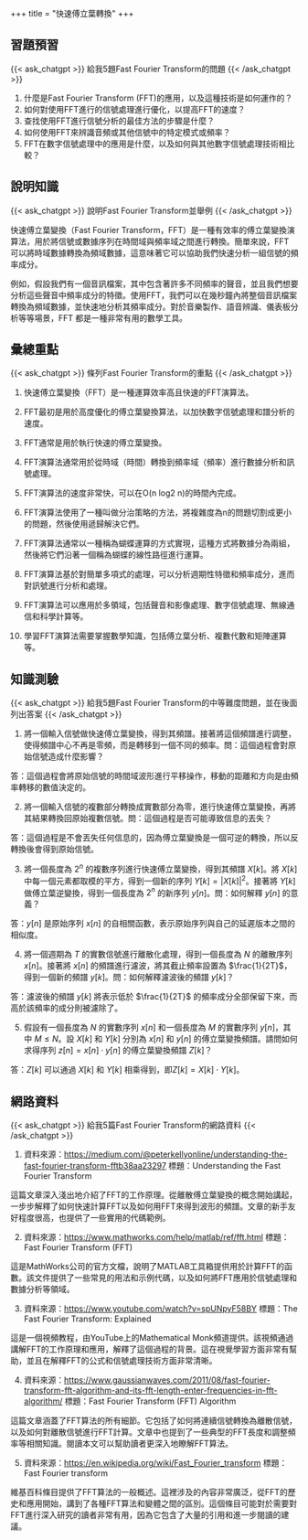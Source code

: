 +++
title = "快速傅立葉轉換"
+++
## 習題預習
{{< ask_chatgpt >}}
給我5題Fast Fourier Transform的問題
{{< /ask_chatgpt >}}



1. 什麼是Fast Fourier Transform (FFT)的應用，以及這種技術是如何運作的？
2. 如何對使用FFT進行的信號處理進行優化，以提高FFT的速度？
3. 查找使用FFT進行信號分析的最佳方法的步驟是什麼？
4. 如何使用FFT來辨識音頻或其他信號中的特定模式或頻率？
5. FFT在數字信號處理中的應用是什麼，以及如何與其他數字信號處理技術相比較？   

## 說明知識
{{< ask_chatgpt >}}
說明Fast Fourier Transform並舉例
{{< /ask_chatgpt >}}



快速傅立葉變換（Fast Fourier Transform，FFT）是一種有效率的傅立葉變換演算法，用於將信號或數據序列在時間域與頻率域之間進行轉換。簡單來說，FFT 可以將時域數據轉換為頻域數據，這意味著它可以協助我們快速分析一組信號的頻率成分。

例如，假設我們有一個音訊檔案，其中包含著許多不同頻率的聲音，並且我們想要分析這些聲音中頻率成分的特徵。使用FFT，我們可以在幾秒鐘內將整個音訊檔案轉換為頻域數據，並快速地分析其頻率成分。對於音樂製作、語音辨識、儀表板分析等等場景，FFT 都是一種非常有用的數學工具。   

## 彙總重點
{{< ask_chatgpt >}}
條列Fast Fourier Transform的重點
{{< /ask_chatgpt >}}



1. 快速傅立葉變換（FFT）是一種運算效率高且快速的FFT演算法。

2. FFT最初是用於高度優化的傅立葉變換算法，以加快數字信號處理和譜分析的速度。

3. FFT通常是用於執行快速的傅立葉變換。

4. FFT演算法通常用於從時域（時間）轉換到頻率域（頻率）進行數據分析和訊號處理。

5. FFT演算法的速度非常快，可以在O(n log2 n)的時間內完成。

6. FFT演算法使用了一種叫做分治策略的方法，將複雜度為n的問題切割成更小的問題，然後使用遞歸解決它們。

7. FFT演算法通常以一種稱為蝴蝶運算的方式實現，這種方式將數據分為兩組，然後將它們沿著一個稱為蝴蝶的線性路徑進行運算。

8. FFT演算法基於對簡單多項式的處理，可以分析週期性特徵和頻率成分，進而對訊號進行分析和處理。

9. FFT演算法可以應用於多領域，包括聲音和影像處理、數字信號處理、無線通信和科學計算等。

10. 學習FFT演算法需要掌握數學知識，包括傅立葉分析、複數代數和矩陣運算等。   

## 知識測驗
{{< ask_chatgpt >}}
給我5題Fast Fourier Transform的中等難度問題，並在後面列出答案
{{< /ask_chatgpt >}}



1. 將一個輸入信號做快速傅立葉變換，得到其頻譜。接著將這個頻譜進行調整，使得頻譜中心不再是零頻，而是轉移到一個不同的頻率。問：這個過程會對原始信號造成什麼影響？

答：這個過程會將原始信號的時間域波形進行平移操作，移動的距離和方向是由頻率轉移的數值決定的。

2. 將一個輸入信號的複數部分轉換成實數部分為零，進行快速傅立葉變換，再將其結果轉換回原始複數信號。問：這個過程是否可能導致信息的丟失？

答：這個過程是不會丟失任何信息的，因為傅立葉變換是一個可逆的轉換，所以反轉換後會得到原始信號。

3. 將一個長度為 $2^n$ 的複數序列進行快速傅立葉變換，得到其頻譜 $X[k]$。將 $X[k]$ 中每一個元素都取模的平方，得到一個新的序列 $Y[k] = |X[k]|^2$。接著將 $Y[k]$ 做傅立葉逆變換，得到一個長度為 $2^n$ 的新序列 $y[n]$。問：如何解釋 $y[n]$ 的意義？

答：$y[n]$ 是原始序列 $x[n]$ 的自相關函數，表示原始序列與自己的延遲版本之間的相似度。

4. 將一個週期為 $T$ 的實數信號進行離散化處理，得到一個長度為 $N$ 的離散序列 $x[n]$。接著將 $x[n]$ 的頻譜進行濾波，將其截止頻率設置為 $\frac{1}{2T}$，得到一個新的頻譜 $y[k]$。問：如何解釋濾波後的頻譜 $y[k]$？

答：濾波後的頻譜 $y[k]$ 將表示低於 $\frac{1}{2T}$ 的頻率成分全部保留下來，而高於該頻率的成分則被濾除了。

5. 假設有一個長度為 $N$ 的實數序列 $x[n]$ 和一個長度為 $M$ 的實數序列 $y[n]$，其中 $M \leq N$。設 $X[k]$ 和 $Y[k]$ 分別為 $x[n]$ 和 $y[n]$ 的傅立葉變換頻譜。請問如何求得序列 $z[n] = x[n] \cdot y[n]$ 的傅立葉變換頻譜 $Z[k]$？

答：$Z[k]$ 可以通過 $X[k]$ 和 $Y[k]$ 相乘得到，即$Z[k] = X[k] \cdot Y[k]$。   

## 網路資料
{{< ask_chatgpt >}}
給我5篇Fast Fourier Transform的網路資料
{{< /ask_chatgpt >}}



1. 資料來源：https://medium.com/@peterkellyonline/understanding-the-fast-fourier-transform-fftb38aa23297
標題：Understanding the Fast Fourier Transform

這篇文章深入淺出地介紹了FFT的工作原理。從離散傅立葉變換的概念開始講起，一步步解釋了如何快速計算FFT以及如何用FFT來得到波形的頻譜。文章的新手友好程度很高，也提供了一些實用的代碼範例。

2. 資料來源：https://www.mathworks.com/help/matlab/ref/fft.html
標題：Fast Fourier Transform (FFT)

這是MathWorks公司的官方文檔，說明了MATLAB工具箱提供用於計算FFT的函數。該文件提供了一些常見的用法和示例代碼，以及如何將FFT應用於信號處理和數據分析等領域。

3. 資料來源：https://www.youtube.com/watch?v=spUNpyF58BY
標題：The Fast Fourier Transform: Explained

這是一個視頻教程，由YouTube上的Mathematical Monk頻道提供。該視頻通過講解FFT的工作原理和應用，解釋了這個過程的背景。這在視覺學習方面非常有幫助，並且在解釋FFT的公式和信號處理技術方面非常清晰。

4. 資料來源：https://www.gaussianwaves.com/2011/08/fast-fourier-transform-fft-algorithm-and-its-fft-length-enter-frequencies-in-fft-algorithm/
標題：Fast Fourier Transform (FFT) Algorithm

這篇文章涵蓋了FFT算法的所有細節。它包括了如何將連續信號轉換為離散信號，以及如何對離散信號進行FFT計算。文章中也提到了一些典型的FFT長度和調整頻率等相關知識。閱讀本文可以幫助讀者更深入地瞭解FFT算法。

5. 資料來源：https://en.wikipedia.org/wiki/Fast_Fourier_transform
標題：Fast Fourier transform

維基百科條目提供了FFT算法的一般概述。這裡涉及的內容非常廣泛，從FFT的歷史和應用開始，講到了各種FFT算法和變體之間的區別。這個條目可能對於需要對FFT進行深入研究的讀者非常有用，因為它包含了大量的引用和進一步閱讀的建議。   

